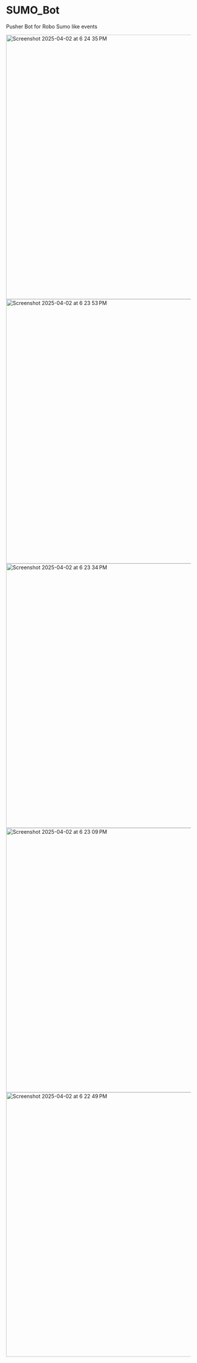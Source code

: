 # SUMO_Bot
Pusher Bot for Robo Sumo like events

<img width="721" alt="Screenshot 2025-04-02 at 6 24 35 PM" src="https://github.com/user-attachments/assets/b16f9d1a-cf17-448b-8d4a-39d13ac6bb01" />
<img width="721" alt="Screenshot 2025-04-02 at 6 23 53 PM" src="https://github.com/user-attachments/assets/9cb21690-6a55-4ed5-bc8b-4e0fe80537b6" />
<img width="721" alt="Screenshot 2025-04-02 at 6 23 34 PM" src="https://github.com/user-attachments/assets/a36b765f-a700-4ac2-b1e6-8bfbcdafefd6" />
<img width="721" alt="Screenshot 2025-04-02 at 6 23 09 PM" src="https://github.com/user-attachments/assets/cfecc232-cc0c-4db1-a627-63f5ef178474" />
<img width="721" alt="Screenshot 2025-04-02 at 6 22 49 PM" src="https://github.com/user-attachments/assets/6d5040bf-f078-43f8-9817-2cba8834668a" />
